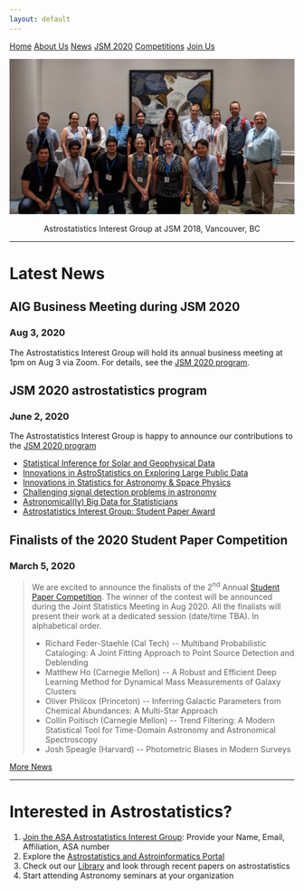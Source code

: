 ```yaml
---
layout: default
---
```


<a href="./index.html" class="btn">Home</a>
<a href="./about_us.html" class="btn">About Us</a>
<a href="./news.html" class="btn">News</a>
<a href="./jsm2020/index.html" class="btn">JSM 2020</a>
<a href="./comp_rules.html" class="btn">Competitions</a>
<a href="./join.html" class="btn">Join Us</a>

![AIG @JSM 2018](./images/jsm_astrostat_meeting.jpg)
<p style="text-align: center;">Astrostatistics Interest Group at JSM 2018, Vancouver, BC </p>


---
# Latest News

## AIG Business Meeting during JSM 2020
### Aug 3, 2020
The Astrostatistics Interest Group will hold its annual business meeting at 1pm on Aug 3 via Zoom.  For details, see the [JSM 2020 program](./jsm2020/index.html#aig-business-meeting).

## JSM 2020 astrostatistics program
### June 2, 2020
The Astrostatistics Interest Group is happy to announce our contributions to the [JSM 2020 program](./jsm2020/index.html)

- [Statistical Inference for Solar and Geophysical Data](./jsm2020/index.html#session-96) 
- [Innovations in AstroStatistics on Exploring Large Public Data](./jsm2020/index.html#session-295) 
- [Innovations in Statistics for Astronomy & Space Physics](./jsm2020/index.html#session-375) 
- [Challenging signal detection problems in astronomy](./jsm2020/index.html#session-432) 
- [Astronomical(ly) Big Data for Statisticians](./jsm2020/index.html#session-567) 
- [Astrostatistics Interest Group: Student Paper Award](./jsm2020/index.html#session-613) 

## Finalists of the 2020 Student Paper Competition
### March 5, 2020
> We are excited to announce the finalists of the 2<sup>nd</sup> Annual [Student Paper Competition](./comp_rules.html#previous-winners).  The winner of the contest will be announced during the Joint Statistics Meeting in Aug 2020.  All the finalists will present their work at a dedicated session (date/time TBA). In alphabetical order.
> - Richard Feder-Staehle (Cal Tech) -- Multiband Probabilistic Cataloging: A Joint Fitting Approach to Point Source Detection and Deblending
> - Matthew Ho (Carnegie Mellon) -- A Robust and Efficient Deep Learning Method for Dynamical Mass Measurements of Galaxy Clusters
> - Oliver Philcox (Princeton) -- Inferring Galactic Parameters from Chemical Abundances: A Multi-Star Approach
> - Collin Poitisch (Carnegie Mellon) -- Trend Filtering: A Modern Statistical Tool for Time-Domain Astronomy and Astronomical Spectroscopy
> - Josh Speagle (Harvard) -- Photometric Biases in Modern Surveys

[More News](./news.html#news)

---

# Interested in Astrostatistics?

1. [Join the ASA Astrostatistics Interest Group](./join.html): Provide your Name, Email, Affiliation, ASA number 
2. Explore the [Astrostatistics and Astroinformatics Portal](https://asaip.psu.edu/)
3. Check out our [Library]() and look through recent papers on astrostatistics
4. Start attending Astronomy seminars at your organization


